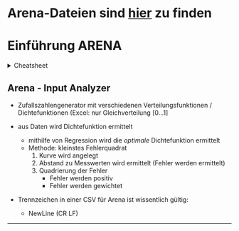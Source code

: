Arena-Dateien sind [hier](./Arena/) zu finden
====

Einführung ARENA
====

<details><summary>Cheatsheet</summary>

<details><summary>
<strong>Arena's Probability Distributions</strong>
</summary>

| Distribution | Parameter | Values                     |
|:------------ |:--------- |:-------------------------- |
| Beta         | BETA      | Beta, Alpha                |
| Continuous   | CONT      | CumP1, Val1,...CumPn, Valn |
| Discrete     | **DISC**  | CumP1, Val1,...CumPn, Valn |
| Erlang       | ERLA      | ExpoMean, k                |
| Exponential  | EXPO      | Mean                       |
| Gamma        | GAMM      | Beta, Alpha                |
| Johnson      | JOHN      | Gamma, Delta, Lambda, Xi   |
| Lognormal    | LOGN      | LogMean, LogStd            |
| Normal       | **NORM**  | **Mean, StdDev**           |
| Poisson      | POIS      | Mean                       |
| Triangular   | **TRIA**  | **Min, Mode, Max**         |
| Uniform      | UNIF      | Min, Max                   |
| Weibull      | WEIB      | Beta, Alpha                |

</details>

</details>

Arena - Input Analyzer
----

- Zufallszahlengenerator mit verschiedenen Verteilungsfunktionen / Dichtefunktionen (Excel: nur Gleichverteilung [0...1]
- aus Daten wird Dichtefunktion ermittelt
   - mithilfe von Regression wird die _optimale_ Dichtefunktion ermittelt
   - Methode: kleinstes Fehlerquadrat
      1. Kurve wird angelegt
	  2. Abstand zu Messwerten wird ermittelt (Fehler werden ermittelt)
	  3. Quadrierung der Fehler
	     - Fehler werden positiv
		 - Fehler werden gewichtet


- Trennzeichen in einer CSV für Arena ist wissentlich gültig:
   - NewLine (CR LF)


----

